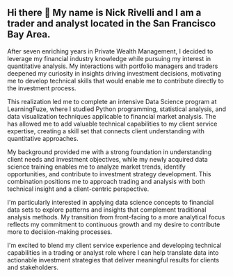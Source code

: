 ## Hi there 👋 My name is Nick Rivelli and I am a trader and analyst located in the San Francisco Bay Area.

After seven enriching years in Private Wealth Management, I decided to leverage my financial industry knowledge while pursuing my interest in quantitative analysis. My interactions with portfolio managers and traders deepened my curiosity in insights driving investment decisions, motivating me to develop technical skills that would enable me to contribute directly to the investment process.

This realization led me to complete an intensive Data Science program at LearningFuze, where I studied Python programming, statistical analysis, and data visualization techniques applicable to financial market analysis. The has allowed me to add valuable technical capabilities to my client service expertise, creating a skill set that connects client understanding with quantitative approaches.

My background provided me with a strong foundation in understanding client needs and investment objectives, while my newly acquired data science training enables me to analyze market trends, identify opportunities, and contribute to investment strategy development. This combination positions me to approach trading and analysis with both technical insight and a client-centric perspective.

I'm particularly interested in applying data science concepts to financial data sets to explore patterns and insights that complement traditional analysis methods. My transition from front-facing to a more analytical focus reflects my commitment to continuous growth and my desire to contribute more to decision-making processes.

I'm excited to blend my client service experience and developing technical capabilities in a trading or analyst role where I can help translate data into actionable investment strategies that deliver meaningful results for clients and stakeholders.

<!--
**nicriv831/nicriv831** is a ✨ _special_ ✨ repository because its `README.md` (this file) appears on your GitHub profile.

Here are some ideas to get you started:

- 🔭 I’m currently working on ...
- 🌱 I’m currently learning ...
- 👯 I’m looking to collaborate on ...
- 🤔 I’m looking for help with ...
- 💬 Ask me about ...
- 📫 How to reach me: ...
- 😄 Pronouns: ...
- ⚡ Fun fact: ...
-->
